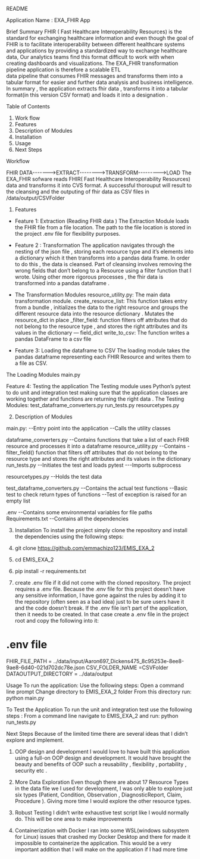 


README
 
Application Name :
EXA_FHIR App

Brief Summary
FHIR ( Fast Healthcare Interoperability Resources) is the standard for exchanging 
healthcare information and even though the  goal of FHIR is to facilitate interoperability
between different healthcare systems and applications by providing a standardized way 
to exchange healthcare data, Our analytics teams find this format difficult to work
with when creating dashboards and visualizations.
The EXA_FHIR transformation pipeline application is therefore  a scalable ETL  
data pipeline that consumes FHIR messages and transforms them into a 
tabular format for easier and further data analysis and  business intelligence.
In summary , the  application extracts fhir data , transforms it into a tabular 
format(in this version CSV format)  and loads it into a designation .
 
 
Table of Contents
 
1.  Work  flow
2. Features
3.  Description of Modules
4.  Installation
5.  Usage
6.  Next Steps
 
 

Workflow

FHIR DATA------->EXTRACT-------->TRANSFORM--------->LOAD
The EXA_FHIR sofware reads FHIR( Fast Healthcare Interoperability Resources) data and transforms it
into CVS format. A successful thorouput will result to the cleansing and the outputing of fhir data
as CSV files in /data/output/CSVFolder

1. Features
- Feature 1: Extraction (Reading FHIR data )
The Extraction Module loads the FHIR file from a file location. The path to the file location is stored in the project .env file  for flexibility purposes.
 
- Feature 2 : Transformation
The application navigates through the  nesting of the json file , storing each resource type and it’s elements into a dictionary which it then transforms into a pandas data frame.
In order to do this , the data is cleansed.
Part of cleansing involves removing the  wrong fields that don’t belong to a Resource using a filter function that I wrote.
Using other  more rigorous processes , the fhir data is transformed into a pandas dataframe .

- The Transformation Modules
resource_utility.py: The main data transformation module.
create_resource_list: This function takes entry from a bundle , initializes the data to the 
right resource and groups the different resource data into the resource dictionary .
Mutates the resource_dict in place
_filter_field: function filters off attributes that do not belong to the resource type , and stores the right attributes and its values in the dictionary — field_dict
write_to_csv:  The function writes a  pandas DataFrame to a csv file
 
- Feature 3: Loading the dataframe to CSV
The loading module takes the pandas dataframe representing each 
FHIR Resource and writes them to a file as CSV.


The Loading Modules
main.py
 
Feature  4: Testing the application
The Testing module uses Python’s  pytest to  do unit and integration test making sure that the application classes are working together and functions are returning the right data .
The Testing Modules:
test_dataframe_converters.py
run_tests.py
resourcetypes.py

2. Description of Modules

main.py:
--Entry point into the application
--Calls the utility classes

dataframe_converters.py
--Contains functions that take a list of  each FHIR resource and processes it into a dataframe
resource_utility.py
--Contains  -filter_field() function that filters off attributes that do not belong to the resource type and stores the right attributes and its values in the dictionary
run_tests.py
--Initiates the test and loads pytest
---Imports subprocess


resourcetypes.py
--Holds the test data

test_dataframe_converters.py
--Contains the actual test functions
--Basic test to check return types of functions
--Test of exception is raised for an empty list
 
.env
--Contains some environmental variables for file paths
Requirements.txt
--Contains all the dependencies
 
 
 
 3. Installation
To install the project simply clone the repository and install the dependencies using 
the following steps:

1. 	git clone https://github.com/emmachizo123/EMIS_EXA_2
2. 	cd EMIS_EXA_2
3. 	pip install -r requirements.txt
4. 	 create .env file if it did not come with the cloned repository.
The project requires a .env file.
Because the .env file for this project doesn’t have any sensitive information, 
I have gone against the rules by adding it to the repository (often seen as a bad idea) 
just to be sure users have it and the code doesn’t break.
If the .env file isn’t part of the application, then it  needs to be created.
In that case create a .env file in the project root and copy the following into it:
 
# .env file
FHIR_FILE_PATH = ../data/input/Aaron697_Dickens475_8c95253e-8ee8-9ae8-6d40-021d702dc78e.json
CSV_FOLDER_NAME =CSVFolder
DATAOUTPUT_DIRECTORY = ../data/output
 
 
Usage
To run the application:
Use the following steps:
Open a command line prompt
Change directory to EMIS_EXA_2 folder
From this directory run:
python main.py
 
 
 
To Test the Application
To run the unit and integration test use the following steps :
From a command line navigate to EMIS_EXA_2 and  run:
python run_tests.py
 
 
 
Next Steps
Because of the limited time there are several ideas that I didn’t explore and implement.
1. 	OOP design  and development
I would  love to have built this application using a full-on OOP design and development. 
It would have brought the beauty and benefits of OOP such a reusability , 
flexibility , portability , security etc .
 
2. 	More Data Exploration
Even though there are about 17 Resource Types in the data file we I used for development,
I was only able to explore just six types (Patient, Condition, Observation , DiagnosticReport,
Claim, Procedure ).
Giving more time I would explore the other resource types.
 
3. 	 Robust Testing
I didn’t write exhaustive test script like I would normally do. 
This will be one area to make improvements

4. 	Containerization with Docker
I ran into some WSL(windows subsystem for Linux) issues that crashed my Docker Desktop and 
there for  made it impossible to containerize the application. 
This would be a very important addition that I will make on the application 
if I had more time
 
 
 
